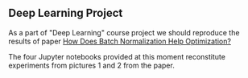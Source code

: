 ## Deep Learning Project

As a part of "Deep Learning" course project we should reproduce the results of paper [How Does Batch Normalization Help Optimization?](https://arxiv.org/pdf/1805.11604.pdf)

The four Jupyter notebooks provided at this moment reconstitute experiments from pictures 1 and 2 from the paper.







